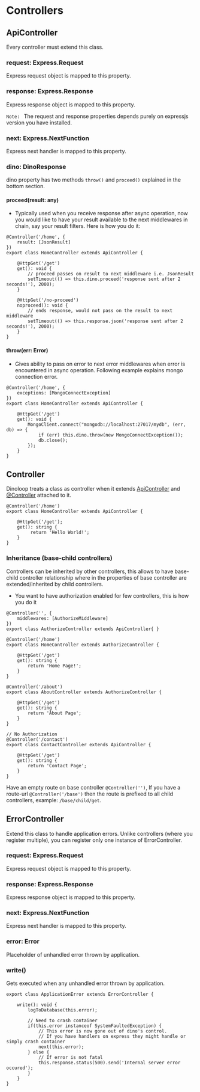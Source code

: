 # Controllers
## ApiController
Every controller must extend this class.
### request: Express.Request
Express request object is mapped to this property.
### response: Express.Response
Express response object is mapped to this property.

`Note: ` The request and response properties depends purely on expressjs version you have installed.
### next: Express.NextFunction
Express next handler is mapped to this property.
### dino: DinoResponse
dino property has two methods `throw()` and `proceed()` explained in the bottom section.
#### proceed(result: any)  
* Typically used when you receive response after async operation, now you would like to have your result available to the next middlewares in chain, say your result filters. Here is how you do it:
```
@Controller('/home', {
    result: [JsonResult]
})
export class HomeController extends ApiController {
        
    @HttpGet('/get')
    get(): void {
        // proceed passes on result to next middleware i.e. JsonResult
        setTimeout(() => this.dino.proceed('response sent after 2 seconds!'), 2000);
    }
        
    @HttpGet('/no-proceed')
    noproceed(): void {
        // ends response, would not pass on the result to next middleware
        setTimeout(() => this.response.json('response sent after 2 seconds!'), 2000);
    }
}
```
#### throw(err: Error)
* Gives ability to pass on error to next error middlewares when error is encountered in async operation. Following example explains mongo connection error.
```
@Controller('/home', {
    exceptions: [MongoConnectException]
})
export class HomeController extends ApiController {
        
    @HttpGet('/get')
    get(): void {
        MongoClient.connect("mongodb://localhost:27017/mydb", (err, db) => {
            if (err) this.dino.throw(new MongoConnectException());
            db.close();
        });
    }
}
```
## Controller
Dinoloop treats a class as controller when it extends [ApiController](https://github.com/ParallelTask/dinoloop/blob/wiki-folder/wiki/controllers.md#apicontroller) and [@Controller](https://github.com/ParallelTask/dinoloop/blob/wiki-folder/wiki/attributes.md#controllerprefix-string-attr-icontrollerattributed) attached to it.
```
@Controller('/home')
export class HomeController extends ApiController {
        
    @HttpGet('/get');
    get(): string {
         return 'Hello World!';
    }
}
```
### Inheritance (base-child controllers)
Controllers can be inherited by other controllers, this allows to have base-child controller relationship where in the properties of base controller are extended/inherited by child controllers.
* You want to have authorization enabled for few controllers, this is how you do it
```
@Controller('', {
    middlewares: [AuthorizeMiddleware]
})
export class AuthorizeController extends ApiController{ }

@Controller('/home')
export class HomeController extends AuthorizeController {
    
    @HttpGet('/get')
    get(): string {
        return 'Home Page!';
    }
}
    
@Controller('/about')
export class AboutController extends AuthorizeController {
    
    @HttpGet('/get')
    get(): string {
        return 'About Page';
    }
}
    
// No Authorization
@Controller('/contact')
export class ContactController extends ApiController {
        
    @HttpGet('/get')
    get(): string {
        return 'Contact Page';
    }
}
```
Have an empty route on base controller `@Controller('')`, If you have a route-url `@Controller('/base')` then the route is prefixed to all child controllers, example: `/base/child/get`.
## ErrorController
Extend this class to handle application errors. Unlike controllers (where you register multiple), you can register only one instance of ErrorController.
### request: Express.Request
Express request object is mapped to this property.
### response: Express.Response
Express response object is mapped to this property.
### next: Express.NextFunction
Express next handler is mapped to this property.
### error: Error
Placeholder of unhandled error thrown by application.
### write()
Gets executed when any unhandled error thrown by application.
```
export class ApplicationError extends ErrorController {

    write(): void {
        logToDatabase(this.error);
        
        // Need to crash container
        if(this.error instanceof SystemFaultedException) {
            // This error is now gone out of dino's control.
            // If you have handlers on express they might handle or simply crash container
            next(this.error);
        } else {
            // If error is not fatal 
            this.response.status(500).send('Internal server error occured');
        }
    }
}
```
